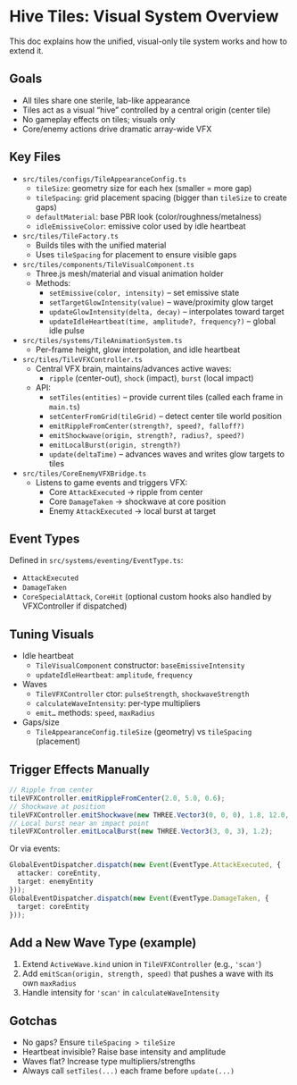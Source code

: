 # Hive Tiles: Visual System Overview

This doc explains how the unified, visual-only tile system works and how to extend it.

## Goals
- All tiles share one sterile, lab-like appearance
- Tiles act as a visual “hive” controlled by a central origin (center tile)
- No gameplay effects on tiles; visuals only
- Core/enemy actions drive dramatic array-wide VFX

## Key Files
- `src/tiles/configs/TileAppearanceConfig.ts`
  - `tileSize`: geometry size for each hex (smaller = more gap)
  - `tileSpacing`: grid placement spacing (bigger than `tileSize` to create gaps)
  - `defaultMaterial`: base PBR look (color/roughness/metalness)
  - `idleEmissiveColor`: emissive color used by idle heartbeat
- `src/tiles/TileFactory.ts`
  - Builds tiles with the unified material
  - Uses `tileSpacing` for placement to ensure visible gaps
- `src/tiles/components/TileVisualComponent.ts`
  - Three.js mesh/material and visual animation holder
  - Methods:
    - `setEmissive(color, intensity)` – set emissive state
    - `setTargetGlowIntensity(value)` – wave/proximity glow target
    - `updateGlowIntensity(delta, decay)` – interpolates toward target
    - `updateIdleHeartbeat(time, amplitude?, frequency?)` – global idle pulse
- `src/tiles/systems/TileAnimationSystem.ts`
  - Per-frame height, glow interpolation, and idle heartbeat
- `src/tiles/TileVFXController.ts`
  - Central VFX brain, maintains/advances active waves:
    - `ripple` (center-out), `shock` (impact), `burst` (local impact)
  - API:
    - `setTiles(entities)` – provide current tiles (called each frame in `main.ts`)
    - `setCenterFromGrid(tileGrid)` – detect center tile world position
    - `emitRippleFromCenter(strength?, speed?, falloff?)`
    - `emitShockwave(origin, strength?, radius?, speed?)`
    - `emitLocalBurst(origin, strength?)`
    - `update(deltaTime)` – advances waves and writes glow targets to tiles
- `src/tiles/CoreEnemyVFXBridge.ts`
  - Listens to game events and triggers VFX:
    - Core `AttackExecuted` → ripple from center
    - Core `DamageTaken` → shockwave at core position
    - Enemy `AttackExecuted` → local burst at target

## Event Types
Defined in `src/systems/eventing/EventType.ts`:
- `AttackExecuted`
- `DamageTaken`
- `CoreSpecialAttack`, `CoreHit` (optional custom hooks also handled by VFXController if dispatched)

## Tuning Visuals
- Idle heartbeat
  - `TileVisualComponent` constructor: `baseEmissiveIntensity`
  - `updateIdleHeartbeat`: `amplitude`, `frequency`
- Waves
  - `TileVFXController` ctor: `pulseStrength`, `shockwaveStrength`
  - `calculateWaveIntensity`: per-type multipliers
  - `emit…` methods: `speed`, `maxRadius`
- Gaps/size
  - `TileAppearanceConfig.tileSize` (geometry) vs `tileSpacing` (placement)

## Trigger Effects Manually
```ts
// Ripple from center
tileVFXController.emitRippleFromCenter(2.0, 5.0, 0.6);
// Shockwave at position
tileVFXController.emitShockwave(new THREE.Vector3(0, 0, 0), 1.8, 12.0, 8.0);
// Local burst near an impact point
tileVFXController.emitLocalBurst(new THREE.Vector3(3, 0, 3), 1.2);
```
Or via events:
```ts
GlobalEventDispatcher.dispatch(new Event(EventType.AttackExecuted, {
  attacker: coreEntity,
  target: enemyEntity
}));
GlobalEventDispatcher.dispatch(new Event(EventType.DamageTaken, {
  target: coreEntity
}));
```

## Add a New Wave Type (example)
1) Extend `ActiveWave.kind` union in `TileVFXController` (e.g., `'scan'`)
2) Add `emitScan(origin, strength, speed)` that pushes a wave with its own `maxRadius`
3) Handle intensity for `'scan'` in `calculateWaveIntensity`

## Gotchas
- No gaps? Ensure `tileSpacing > tileSize`
- Heartbeat invisible? Raise base intensity and amplitude
- Waves flat? Increase type multipliers/strengths
- Always call `setTiles(...)` each frame before `update(...)`
